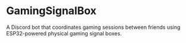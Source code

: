 # GamingSignalBox
A Discord bot that coordinates gaming sessions between friends using ESP32-powered physical gaming signal boxes.

